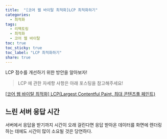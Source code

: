 ```yaml
---
title:  "[코어 웹 바이탈 최적화]LCP 최적화하기"
categories: 
  - 최적화
tags:
  - 리팩토링
  - 최적화
  - 코어 웹 바이탈
toc: true
toc_sticky: true
toc_label: "LCP 최적화하기"
share: true
---
```


LCP 점수를 개선하기 위한 방안을 알아보자!

> LCP 에 관한 자세항 사항은 아래 포스팅을 참고해주세요!

[[코어 웹 바이탈 최적화] LCP(Largest Contentful Paint, 최대 콘텐츠풀 페인트)](https://hjk329.github.io/%EB%A6%AC%ED%8C%A9%ED%86%A0%EB%A7%81/%EC%B5%9C%EC%A0%81%ED%99%94/%EC%BD%94%EC%96%B4%20%EC%9B%B9%20%EB%B0%94%EC%9D%B4%ED%83%88/lcp/)

## 느린 서버 응답 시간
서버에서 응답을 받기까지 시간이 오래 걸린다면 응답 받아온 데이터를 화면에 렌더링 하는 데에도 시간이 많이 소요될 것은 당연하다. <br>
